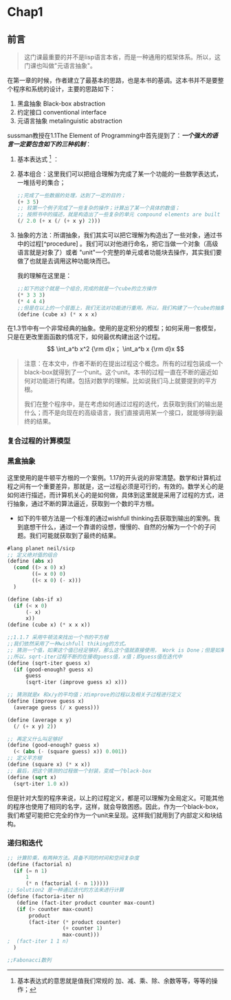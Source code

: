 # Chap1

##  前言

> 这门课最重要的并不是lisp语言本省，而是一种通用的框架体系。所以，这门课也叫做"元语言抽象"。

在第一章的时候，作者建立了最基本的思路，也是本书的基调。这本书并不是要整个程序和系统的设计，主要的思路如下：

1. 黑盒抽象	  Black-box abstraction
2. 约定接口      conventional interface
3. 元语言抽象  metalinguistic abstraction

  sussman教授在1.1The Element of Programming中首先提到了：***一个强大的语言一定要包含如下的三种机制***：

1. 基本表达式 [^ ①] ：

   [^①]:基本表达式的意思就是值我们常规的 加、减、乘、除、余数等等，等等的操作；

2. 基本组合：这里我们可以把组合理解为完成了某一个功能的一些数学表达式，一堆括号的集合；

   ```lisp
   ;;完成了一些数据的处理，达到了一定的目的；
   (+ 3 5)
   ;; 较第一个例子完成了一些复杂的操作；计算出了某一个具体的数值；
   ;; 按照书中的描述，就是构造出了一些复杂的单元 compound elements are built fro simpler ones.
   (/ 2.0 (+ x (/ (+ x y) 2)))
   ```

3. 抽象的方法：所谓抽象，我们其实可以把它理解为构造出了一些对象，通过书中的过程[^procedure] 。我们可以对他进行命名，把它当做一个对象（高级语言就是对象了）或者  "unit"一个完整的单元或者功能块去操作，其实我们要做了也就是去调用这种功能块而已。

   我的理解在这里是：

   ```lisp
   ;;如下的这个就是一个组合,完成的就是一个cube的立方操作
   (* 3 3 3)
   (* 4 4 4)
   ;;但是在以上的一个层面上，我们无法对功能进行重用。所以，我们构建了一个cube的抽象
   (define (cube x) (* x x x)
   ```

   

​     在1.3节中有一个非常经典的抽象。使用的是定积分的模型；如何采用一套模型，只是在更改里面函数的情况下，如何最优构建出这个过程。
$$
\int_a^b x^2 {\rm d}x； \int_a^b x {\rm d}x
$$

> 注意：在本文中，作者不断的在提出过程这个概念。所有的过程包装成一个black-box就得到了一个unit。这个unit。本书的过程一直在不断的逼近如何对功能进行构建。包括对数学的理解。比如说我们马上就要提到的平方根。
>
> 我们在整个程序中，是在考虑如何通过过程的迭代，去获取到我们的输出是什么；而不是向现在的高级语言，我们直接调用某一个接口，就能够得到最终的结果。

### 复合过程的计算模型



### 黑盒抽象

这里使用的是牛顿平方根的一个案例。1.17的开头说的非常清楚。数学和计算机过程之间有一个重要差异，那就是，这一过程必须是可行的，有效的。数学关心的是如何进行描述，而计算机关心的是如何做，具体到这里就是采用了过程的方式，进行抽象，通过不断的算法逼近，获取到一个数的平方根。

* 如下的牛顿方法是一个标准的通过wishfull thinking去获取到输出的案例。我到底想干什么，通过一个靠谱的设想，慢慢的、自然的分解为一个个的子问题。我们可能就获取到了最终的结果。

```lisp
#lang planet neil/sicp
;; 定义绝对值的组合
(define (abs x)
  (cond ((> x 0) x)
        ((= x 0) 0)
        ((< x 0) (- x)))
  )

(define (abs-if x)
  (if (< x 0)
      (- x)
      x))
(define (cube x) (* x x x))

;;1.1.7 采用牛顿法来找出一个书的平方根
;;我们依然采用了一种wishfull thiking的方式。
;; 猜测一个值，如果这个值已经足够好，那么这个值就直接使用， Work is Done；但是如果这个值不够精确，就不断的improve；
;;所以，sqrt-iter过程不断的在接收guess值，x值；即guess值在迭代中
(define (sqrt-iter guess x)
  (if (good-enough? guess x)   
      guess
      (sqrt-iter (improve guess x) x)))

;; 猜测就是x 和x/y的平均值；对improve的过程以及相关子过程进行定义
(define (improve guess x)
  (average guess (/ x guess)))

(define (average x y)
  (/ (+ x y) 2))

;; 再定义什么叫足够好
(define (good-enough? guess x)
  (< (abs (- (square guess) x)) 0.001))
;; 定义平方根
(define (square x) (* x x))
;; 最后，把这个猜测的过程做一个封装，变成一个black-box
(define (sqrt x)
  (sqrt-iter 1.0 x))
```

但是针对大型的程序来说，以上的过程定义，都是可以理解为全局定义。可能其他的程序也使用了相同的名字，这样，就会导致困惑。因此，作为一个black-box，我们希望可能把它完全的作为一个unit来呈现。这样我们就用到了内部定义和块结构。

### 递归和迭代

```lisp
;; 计算阶乘，有两种方法。具备不同的时间和空间复杂度
(define (factorial n)
  (if (= n 1)
      1
      (* n (factorial (- n 1)))))
;; Solution2 是一种通过迭代的方法来进行计算 
(define (factoria-iter n)
   (define (fact-iter product counter max-count)
   (if (> counter max-count)
       product
       (fact-iter (* product counter)
                  (+ counter 1)
                  max-count)))
;  (fact-iter 1 1 n)
  )
```



```lisp
;;Fabonacci数列

```



